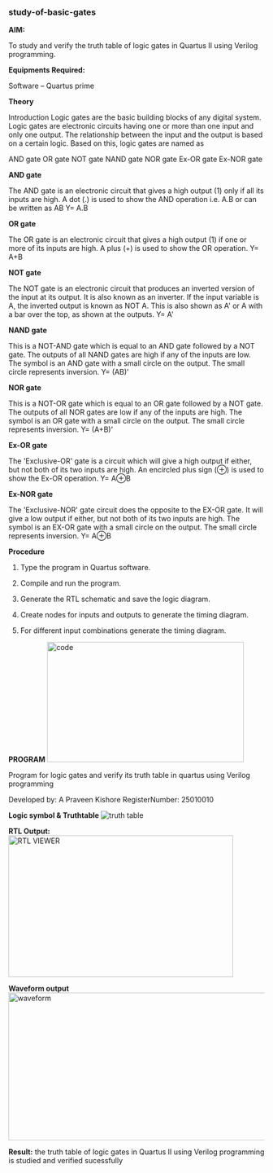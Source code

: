 ### study-of-basic-gates

**AIM:** 

To study and verify the truth table of logic gates in Quartus II using Verilog programming.

**Equipments Required:**

Software – Quartus prime 

**Theory**

Introduction Logic gates are the basic building blocks of any digital system. Logic gates are electronic circuits having one or more than one input and only one output. The relationship between the input and the output is based on a certain logic. Based on this, logic gates are named as

AND gate OR gate NOT gate NAND gate NOR gate Ex-OR gate Ex-NOR gate

**AND gate**

The AND gate is an electronic circuit that gives a high output (1) only if all its inputs are high. A dot (.) is used to show the AND operation i.e. A.B or can be written as AB
Y= A.B

**OR gate** 

The OR gate is an electronic circuit that gives a high output (1) if one or more of its inputs are high. A plus (+) is used to show the OR operation.
Y= A+B

**NOT gate**

The NOT gate is an electronic circuit that produces an inverted version of the input at its output. It is also known as an inverter. If the input variable is A, the inverted output is known as NOT A. This is also shown as A' or A with a bar over the top, as shown at the outputs.
Y= A'

**NAND gate**

This is a NOT-AND gate which is equal to an AND gate followed by a NOT gate. The outputs of all NAND gates are high if any of the inputs are low. The symbol is an AND gate with a small circle on the output. The small circle represents inversion.
Y= (AB)’

**NOR gate**

This is a NOT-OR gate which is equal to an OR gate followed by a NOT gate. The outputs of all NOR gates are low if any of the inputs are high. The symbol is an OR gate with a small circle on the output. The small circle represents inversion.
Y= (A+B)’

**Ex-OR gate**

The 'Exclusive-OR' gate is a circuit which will give a high output if either, but not both of its two inputs are high. An encircled plus sign (⊕) is used to show the Ex-OR operation.
Y= A⊕B

**Ex-NOR gate**

The 'Exclusive-NOR' gate circuit does the opposite to the EX-OR gate. It will give a low output if either, but not both of its two inputs are high. The symbol is an EX-OR gate with a small circle on the output. The small circle represents inversion.
Y= A⊕B

**Procedure** 

1.	Type the program in Quartus software.

2.	Compile and run the program.

3.	Generate the RTL schematic and save the logic diagram.

4.	Create nodes for inputs and outputs to generate the timing diagram.

5.	For different input combinations generate the timing diagram.


**PROGRAM**
<img width="387" height="236" alt="code" src="https://github.com/user-attachments/assets/1cdac777-dd02-40f7-9ef1-379e482f2a62" />



Program for logic gates and verify its truth table in quartus using Verilog programming

 Developed by: A Praveen Kishore
 RegisterNumber: 25010010
 
**Logic symbol & Truthtable**
![truth table](https://github.com/user-attachments/assets/b280b0d1-c640-470d-bf1f-106e491889d6)



**RTL Output:** 
<img width="442" height="278" alt="RTL VIEWER" src="https://github.com/user-attachments/assets/83bc8ca0-f4bb-4ad7-9dcc-536bd59f9a54" />



**Waveform output**
<img width="1886" height="290" alt="waveform " src="https://github.com/user-attachments/assets/c71846ac-df3c-43bb-9305-00bba7f4aaa9" />



**Result:**
the truth table of logic gates in Quartus II using Verilog programming is studied and verified sucessfully


